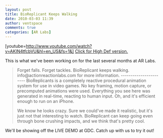 ```yaml
---
layout: post
title: BioReplicant Keeps Walking
date: 2010-03-03 11:39
author: ventspace
comments: true
categories: [AR Labs]
---
```

[youtube=http://www.youtube.com/watch?v=AKIN4tfcbVU&hl=en_US&fs=1&]
<a href="http://www.youtube.com/watch?v=AKIN4tfcbVU&amp;fmt=22">Click for High Def version.</a>

This is what we've been working on for the last several months at AR Labs.
<blockquote>Forget falls.
Forget tackles.
BioReplicant keeps walking.
info@actionreactionlabs.com for more information.
-----------------------
BioReplicants is a completely reactive procedural animation system for use in video games. No key framing, motion capture, or precomputed animations were used. Everything you see here was generated in real-time, reacting to human input. Oh, and it's efficient enough to run on an iPhone.

We know he looks crazy. Sure we could've made it realistic, but it's just not that interesting to watch. BioReplicant can keep going even through bone crushing impacts, and we think that's pretty cool. </blockquote>
We'll be showing off the LIVE DEMO at GDC. Catch up with us to try it out!

